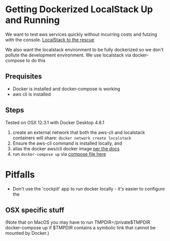 # Getting Dockerized LocalStack Up and Running
We want to test aws services quickly without incurring costs and futzing with the console. [LocalStack to the rescue](https://localhost.cloud)

We also want the localstack environment to be fully dockerized so we don't pollute the development environment. We use localstack via docker-compose to do this

## Prequisites
* Docker is installed and docker-compose is working
* aws cli is installed


## Steps
Tested on OSX 12.3.1 with Docker Desktop 4.8.1

1. create an external network that both the aws-cli and localstack containers will share: 
`docker network create localstack`
1. Ensure the aws-cli command is installed locally, and
1. alias the docker aws/cli docker image [per the docs](https://docs.localstack.cloud/integrations/aws-cli/#aws-cli-v2-with-docker-and-localstack) 
1. run `docker-compose up` via [compose file here](./docker-compose.yml)

# Pitfalls

* Don't use the 'cockpit' app to run docker locally - it's easier to configure the 

## OSX specific stuff
(Note that on MacOS you may have to run TMPDIR=/private$TMPDIR docker-compose up if $TMPDIR contains a symbolic link that cannot be mounted by Docker.)

